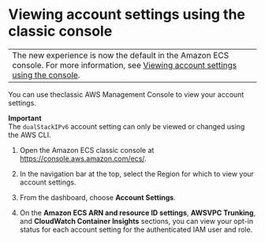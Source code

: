 # Viewing account settings using the classic console<a name="ecs-viewing-longer-id-settings-classic"></a>


|  | 
| --- |
| The new experience is now the default in the Amazon ECS console\. For more information, see [Viewing account settings using the console](ecs-viewing-longer-id-settings.md)\. | 

You can use theclassic AWS Management Console to view your account settings\.

**Important**  
The `dualStackIPv6` account setting can only be viewed or changed using the AWS CLI\.

1. Open the Amazon ECS classic console at [https://console\.aws\.amazon\.com/ecs/](https://console.aws.amazon.com/ecs/)\.

1. In the navigation bar at the top, select the Region for which to view your account settings\. 

1. From the dashboard, choose **Account Settings**\.

1. On the **Amazon ECS ARN and resource ID settings**, **AWSVPC Trunking**, and **CloudWatch Container Insights** sections, you can view your opt\-in status for each account setting for the authenticated IAM user and role\.